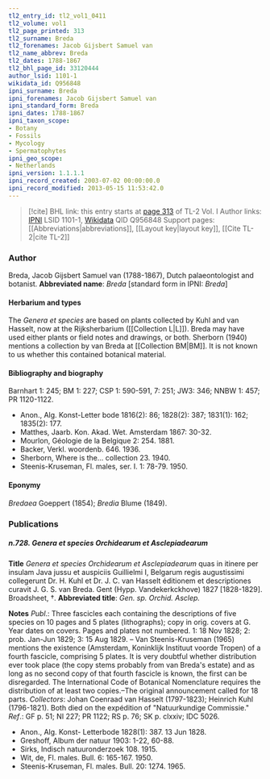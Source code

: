 ```yaml
---
tl2_entry_id: tl2_vol1_0411
tl2_volume: vol1
tl2_page_printed: 313
tl2_surname: Breda
tl2_forenames: Jacob Gijsbert Samuel van
tl2_name_abbrev: Breda
tl2_dates: 1788-1867
tl2_bhl_page_id: 33120444
author_lsid: 1101-1
wikidata_id: Q956848
ipni_surname: Breda
ipni_forenames: Jacob Gijsbert Samuel van
ipni_standard_form: Breda
ipni_dates: 1788-1867
ipni_taxon_scope: 
- Botany
- Fossils
- Mycology
- Spermatophytes
ipni_geo_scope: 
- Netherlands
ipni_version: 1.1.1.1
ipni_record_created: 2003-07-02 00:00:00.0
ipni_record_modified: 2013-05-15 11:53:42.0
---
```


> [!cite] BHL link: this entry starts at [page 313](https://www.biodiversitylibrary.org/page/33120444) of TL-2 Vol. I
> Author links: [IPNI](https://www.ipni.org/a/1101-1) LSID 1101-1, [Wikidata](https://www.wikidata.org/wiki/Q956848) QID Q956848
> Support pages: [[Abbreviations|abbreviations]], [[Layout key|layout key]], [[Cite TL-2|cite TL-2]]

### Author

Breda, Jacob Gijsbert Samuel van (1788-1867), Dutch palaeontologist and botanist. 
**Abbreviated name**: *Breda* \[standard form in IPNI: *Breda*\]

#### Herbarium and types

The *Genera et species* are based on plants collected by Kuhl and van Hasselt, now at the Rijksherbarium ([[Collection L|L]]). Breda may have used either plants or field notes and drawings, or both. Sherborn (1940) mentions a collection by van Breda at [[Collection BM|BM]]. It is not known to us whether this contained botanical material.

#### Bibliography and biography

Barnhart 1: 245; BM 1: 227; CSP 1: 590-591, 7: 251; JW3: 346; NNBW 1: 457; PR 1120-1122.
- Anon., Alg. Konst-Letter bode 1816(2): 86; 1828(2): 387; 1831(1): 162; 1835(2): 177.
- Matthes, Jaarb. Kon. Akad. Wet. Amsterdam 1867: 30-32.
- Mourlon, Géologie de la Belgique 2: 254. 1881.
- Backer, Verkl. woordenb. 646. 1936.
- Sherborn, Where is the... collection 23. 1940.
- Steenis-Kruseman, Fl. males, ser. I. 1: 78-79. 1950.

#### Eponymy

*Bredaea* Goeppert (1854); *Bredia* Blume (1849).

### Publications

##### n.728. Genera et species Orchidearum et Asclepiadearum

**Title**
*Genera et species Orchidearum et Asclepiadearum* quas in itinere per insulam Java jussu et auspiciis Guillielmi I, Belgarum regis augustissimi collegerunt Dr. H. Kuhl et Dr. J. C. van Hasselt éditionem et descriptiones curavit J. G. S. van Breda. Gent (Hypp. Vandekerkckhove) 1827 \[1828-1829\]. Broadsheet, †.
**Abbreviated title**: *Gen. sp. Orchid. Asclep.*

**Notes**
*Publ*.: Three fascicles each containing the descriptions of five species on 10 pages and 5 plates (lithographs); copy in orig. covers at G. Year dates on covers. Pages and plates not numbered. 1: 18 Nov 1828; 2: prob. Jan-Jun 1829; 3: 15 Aug 1829. – Van Steenis-Kruseman (1965) mentions the existence (Amsterdam, Koninklijk Instituut voorde Tropen) of a fourth fascicle, comprising 5 plates. It is very doubtful whether distribution ever took place (the copy stems probably from van Breda's estate) and as long as no second copy of that fourth fascicle is known, the first can be disregarded. The International Code of Botanical Nomenclature requires the distribution of at least two copies.–The original announcement called for 18 parts.
*Collectors*: Johan Coenraad van Hasselt (1797-1823); Heinrich Kuhl (1796-1821). Both died on the expédition of "Natuurkundige Commissie."
*Ref*.: GF p. 51; NI 227; PR 1122; RS p. 76; SK p. clxxiv; IDC 5026.
- Anon., Alg. Konst- Letterbode 1828(1): 387. 13 Jun 1828.
- Greshoff, Album der natuur 1903: 1-22, 60-88.
- Sirks, Indisch natuuronderzoek 108. 1915.
- Wit, de, Fl. males. Bull. 6: 165-167. 1950.
- Steenis-Kruseman, Fl. males. Bull. 20: 1274. 1965.

